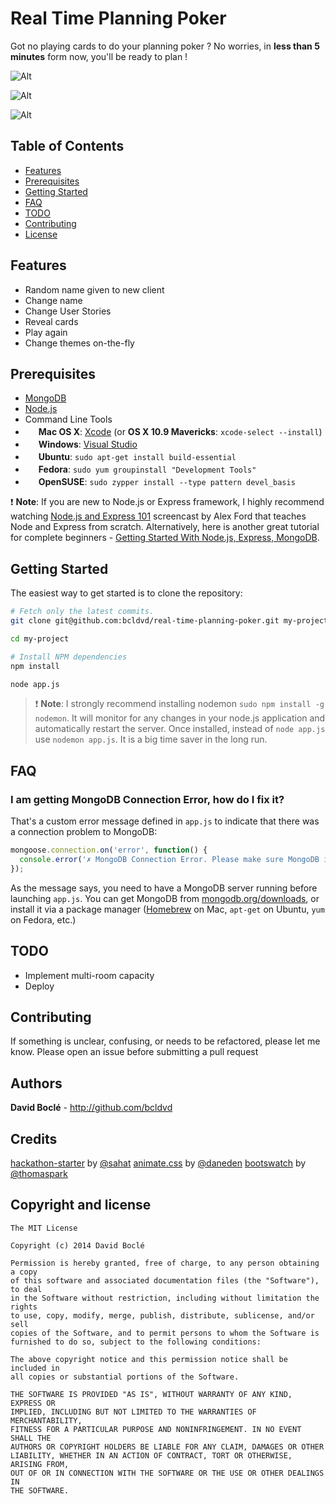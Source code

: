 # Real Time Planning Poker 

Got no playing cards to do your planning poker ? No worries, in **less than 5 minutes** form now, you'll be ready to plan !

![Alt](http://f.cl.ly/items/0628021b2o3A2S2O3s1h/Capture%20d%E2%80%99e%CC%81cran%202014-02-25%20a%CC%80%2014.49.32.png)

![Alt](http://f.cl.ly/items/09342C3Z132g1H3V2f1w/Capture%20d%E2%80%99e%CC%81cran%202014-02-25%20a%CC%80%2014.50.06.png)

![Alt](http://f.cl.ly/items/2D0T0W130C1I1Z270F43/Capture%20d%E2%80%99e%CC%81cran%202014-02-25%20a%CC%80%2014.50.26.png)

## Table of Contents

- [Features](#features)
- [Prerequisites](#prerequisites)
- [Getting Started](#getting-started)
- [FAQ](#faq)
- [TODO](#todo)
- [Contributing](#contributing)
- [License](#license)

## Features

- Random name given to new client
- Change name
- Change User Stories
- Reveal cards
- Play again
- Change themes on-the-fly

## Prerequisites

- [MongoDB](http://www.mongodb.org/downloads)
- [Node.js](http://nodejs.org)
- Command Line Tools
 - <img src="http://deluge-torrent.org/images/apple-logo.gif" height="17">&nbsp;**Mac OS X**: [Xcode](https://itunes.apple.com/us/app/xcode/id497799835?mt=12) (or **OS X 10.9 Mavericks**: `xcode-select --install`)
 - <img src="http://dc942d419843af05523b-ff74ae13537a01be6cfec5927837dcfe.r14.cf1.rackcdn.com/wp-content/uploads/windows-8-50x50.jpg" height="17">&nbsp;**Windows**: [Visual Studio](http://www.visualstudio.com/downloads/download-visual-studio-vs#d-express-windows-8)
 - <img src="https://lh5.googleusercontent.com/-2YS1ceHWyys/AAAAAAAAAAI/AAAAAAAAAAc/0LCb_tsTvmU/s46-c-k/photo.jpg" height="17">&nbsp;**Ubuntu**: `sudo apt-get install build-essential`
 - <img src="http://i1-news.softpedia-static.com/images/extra/LINUX/small/slw218news1.png" height="17">&nbsp;**Fedora**: `sudo yum groupinstall "Development Tools"`
 - <img src="https://en.opensuse.org/images/b/be/Logo-geeko_head.png" height="17">&nbsp;**OpenSUSE**: `sudo zypper install --type pattern devel_basis`

:exclamation: **Note**: If you are new to Node.js or Express framework,
I highly recommend watching [Node.js and Express 101](http://www.youtube.com/watch?v=BN0JlMZCtNU) screencast by Alex Ford that teaches Node and Express from scratch. Alternatively, here is another great tutorial for complete beginners - [Getting Started With Node.js, Express, MongoDB](http://cwbuecheler.com/web/tutorials/2013/node-express-mongo/).


## Getting Started


The easiest way to get started is to clone the repository:

```bash
# Fetch only the latest commits.
git clone git@github.com:bcldvd/real-time-planning-poker.git my-project

cd my-project

# Install NPM dependencies
npm install

node app.js
```

>:exclamation: **Note**: I strongly recommend installing nodemon `sudo npm install -g nodemon`.
>It will monitor for any changes in your node.js
>application and automatically restart the server. Once installed, instead of `node app.js` use `nodemon app.js`.
>It is a big time saver in the long run.


## FAQ



### I am getting MongoDB Connection Error, how do I fix it?
That's a custom error message defined in `app.js` to indicate that there was a connection problem to MongoDB:
```js
mongoose.connection.on('error', function() {
  console.error('✗ MongoDB Connection Error. Please make sure MongoDB is running.');
});
```
As the message says, you need to have a MongoDB server running before launching `app.js`. You can get MongoDB from
[mongodb.org/downloads](mongodb.org/downloads), or install it via a package manager
([Homebrew](http://brew.sh/) on Mac, `apt-get` on Ubuntu, `yum` on Fedora, etc.)


## TODO
- Implement multi-room capacity
- Deploy

## Contributing
If something is unclear, confusing, or needs to be refactored, please let me know. Please open an issue before submitting a pull request

## Authors

**David Boclé** - http://github.com/bcldvd


## Credits

[hackathon-starter](https://github.com/sahat/hackathon-starter) by [@sahat](https://github.com/sahat)
[animate.css](https://github.com/daneden/animate.css) by [@daneden](https://github.com/daneden)
[bootswatch](https://github.com/thomaspark/bootswatch) by [@thomaspark](https://github.com/thomaspark)


## Copyright and license

    The MIT License

    Copyright (c) 2014 David Boclé

    Permission is hereby granted, free of charge, to any person obtaining a copy
    of this software and associated documentation files (the "Software"), to deal
    in the Software without restriction, including without limitation the rights
    to use, copy, modify, merge, publish, distribute, sublicense, and/or sell
    copies of the Software, and to permit persons to whom the Software is
    furnished to do so, subject to the following conditions:

    The above copyright notice and this permission notice shall be included in
    all copies or substantial portions of the Software.

    THE SOFTWARE IS PROVIDED "AS IS", WITHOUT WARRANTY OF ANY KIND, EXPRESS OR
    IMPLIED, INCLUDING BUT NOT LIMITED TO THE WARRANTIES OF MERCHANTABILITY,
    FITNESS FOR A PARTICULAR PURPOSE AND NONINFRINGEMENT. IN NO EVENT SHALL THE
    AUTHORS OR COPYRIGHT HOLDERS BE LIABLE FOR ANY CLAIM, DAMAGES OR OTHER
    LIABILITY, WHETHER IN AN ACTION OF CONTRACT, TORT OR OTHERWISE, ARISING FROM,
    OUT OF OR IN CONNECTION WITH THE SOFTWARE OR THE USE OR OTHER DEALINGS IN
    THE SOFTWARE.
